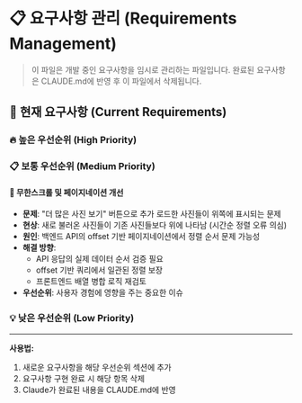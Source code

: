 # 📋 요구사항 관리 (Requirements Management)

> 이 파일은 개발 중인 요구사항을 임시로 관리하는 파일입니다.
> 완료된 요구사항은 CLAUDE.md에 반영 후 이 파일에서 삭제됩니다.

## 📌 현재 요구사항 (Current Requirements)
### 🔥 높은 우선순위 (High Priority)
<!-- 긴급하게 처리해야 할 요구사항들 -->

### 📋 보통 우선순위 (Medium Priority)
<!-- 일반적인 기능 개선 및 추가 요구사항들 -->

#### 📱 무한스크롤 및 페이지네이션 개선
- **문제**: "더 많은 사진 보기" 버튼으로 추가 로드한 사진들이 위쪽에 표시되는 문제
- **현상**: 새로 불러온 사진들이 기존 사진들보다 위에 나타남 (시간순 정렬 오류 의심)
- **원인**: 백엔드 API의 offset 기반 페이지네이션에서 정렬 순서 문제 가능성
- **해결 방향**:
  - API 응답의 실제 데이터 순서 검증 필요
  - offset 기반 쿼리에서 일관된 정렬 보장
  - 프론트엔드 배열 병합 로직 재검토
- **우선순위**: 사용자 경험에 영향을 주는 중요한 이슈

### 💡 낮은 우선순위 (Low Priority)
<!-- 나중에 고려해볼 수 있는 요구사항들 -->


---
**사용법:**
1. 새로운 요구사항을 해당 우선순위 섹션에 추가
2. 요구사항 구현 완료 시 해당 항목 삭제
3. Claude가 완료된 내용을 CLAUDE.md에 반영
